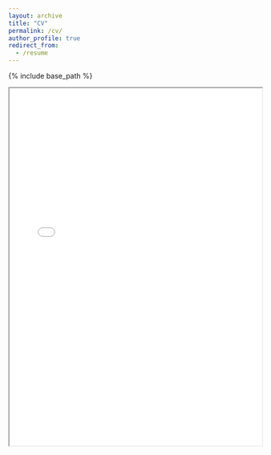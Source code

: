 ```yaml
---
layout: archive
title: "CV"
permalink: /cv/
author_profile: true
redirect_from:
  - /resume
---
```


{% include base_path %}
<div style="position:relative; width:100%; height:0px; padding-bottom:141.4%;">
    <iframe style="position:absolute; left:0; top:0; width:100%; height:100%"
        src="/files/CV_Yao Ge 20230313.pdf">
    </iframe>
</div>